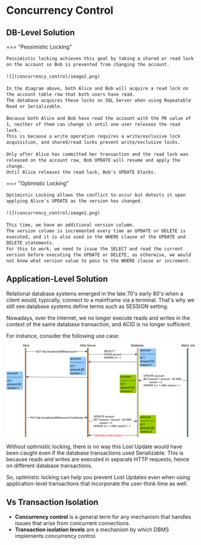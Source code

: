 # Concurrency Control

## DB-Level Solution

=== "Pessimistic Locking"

    Pessimistic locking achieves this goal by taking a shared or read lock on the account so Bob is prevented from changing the account.

    ![](concurrency_control/image2.png)

    In the diagram above, both Alice and Bob will acquire a read lock on the account table row that both users have read.
    The database acquires these locks on SQL Server when using Repeatable Read or Serializable.

    Because both Alice and Bob have read the account with the PK value of 1, neither of them can change it until one user releases the read lock.
    This is because a write operation requires a write/exclusive lock acquisition, and shared/read locks prevent write/exclusive locks.

    Only after Alice has committed her transaction and the read lock was released on the account row, Bob UPDATE will resume and apply the change.
    Until Alice releases the read lock, Bob's UPDATE blocks.

=== "Optimistic Locking"

    Optimistic Locking allows the conflict to occur but detects it upon applying Alice's UPDATE as the version has changed.

    ![](concurrency_control/image1.png)

    This time, we have an additional version column.
    The version column is incremented every time an UPDATE or DELETE is executed, and it is also used in the WHERE clause of the UPDATE and DELETE statements.
    For this to work, we need to issue the SELECT and read the current version before executing the UPDATE or DELETE, as otherwise, we would not know what version value to pass to the WHERE clause or increment.

## Application-Level Solution

Relational database systems emerged in the late 70's early 80's when a client would, typically, connect to a mainframe via a terminal.
That's why we still see database systems define terms such as SESSION setting.

Nowadays, over the Internet, we no longer execute reads and writes in the context of the same database transaction, and ACID is no longer sufficient.

For instance, consider the following use case:

![](concurrency_control/image3.png)

Without optimistic locking, there is no way this Lost Update would have been caught even if the database transactions used Serializable.
This is because reads and writes are executed in separate HTTP requests, hence on different database transactions.

So, optimistic locking can help you prevent Lost Updates even when using application-level transactions that incorporate the user-think time as well.

## Vs Transaction Isolation

- **Concurrency control** is a general term for any mechanism that handles issues that arise from concurrent connections.
- **Transaction isolation levels** are a mechanism by which DBMS implements concurrency control.
